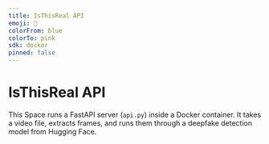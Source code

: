 ```yaml
---
title: IsThisReal API
emoji: 🎥
colorFrom: blue
colorTo: pink
sdk: docker
pinned: false
---
```


# IsThisReal API

This Space runs a FastAPI server (`api.py`) inside a Docker container. It takes a video file, extracts frames, and runs them through a deepfake detection model from Hugging Face.
